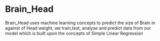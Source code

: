 # Brain_Head
Brain_Head uses machine learning concepts to predict the size of Brain in against of Head weight, we train,test, analyse and predict data from our model which is built upon the concepts of Simple Linear Regression
